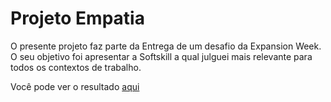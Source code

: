 # Projeto Empatia

O presente projeto faz parte da Entrega de um desafio da Expansion Week. O seu objetivo foi apresentar a Softskill a qual julguei mais relevante para todos os contextos de trabalho.

Você pode ver o resultado [aqui](http://samuel-expansion-week.surge.sh) 
